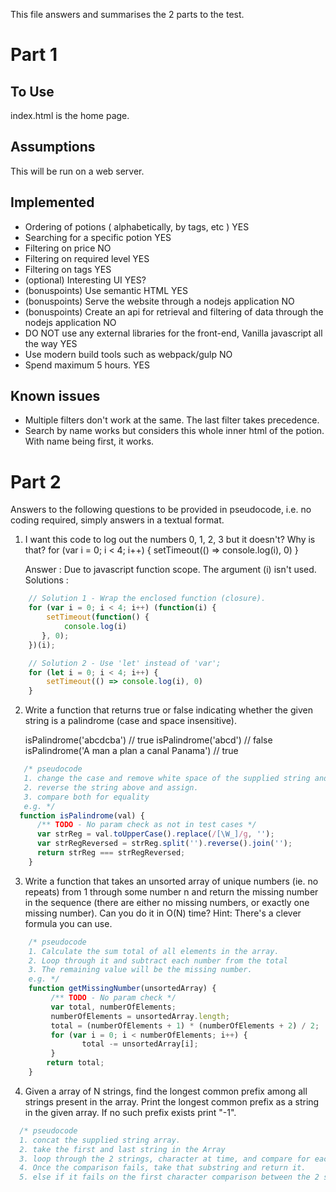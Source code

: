 This file answers and summarises the 2 parts to the test.

# Part 1

## To Use
index.html is the home page.

## Assumptions
This will be run on a web server.

## Implemented
- Ordering of potions ( alphabetically, by tags, etc ) YES
- Searching for a specific potion YES
- Filtering on price NO
- Filtering on required level YES
- Filtering on tags YES
- (optional) Interesting UI YES?
- (bonuspoints) Use semantic HTML YES  
- (bonuspoints) Serve the website through a nodejs application NO  
- (bonuspoints) Create an api for retrieval and filtering of data through the nodejs application NO  
- DO NOT use any external libraries for the front-end, Vanilla javascript all the way YES
- Use modern build tools such as webpack/gulp NO
- Spend maximum 5 hours. YES

## Known issues
- Multiple filters don't work at the same.  The last filter takes precedence.
- Search by name works but considers this whole inner html of the potion.  With name being first, it works.

# Part 2

Answers to the following questions to be provided in pseudocode, i.e. no coding required, simply answers in a textual format.

1) I want this code to log out the numbers 0, 1, 2, 3 but it doesn't? Why is that?
    for (var i = 0; i < 4; i++) {
        setTimeout(() => console.log(i), 0)
    }

    Answer : Due to javascript function scope.  The argument (i) isn't used.  Solutions :
```javascript
    // Solution 1 - Wrap the enclosed function (closure).
    for (var i = 0; i < 4; i++) (function(i) {
        setTimeout(function() {
            console.log(i)
       }, 0);
    })(i);

    // Solution 2 - Use 'let' instead of 'var';
    for (let i = 0; i < 4; i++) {
        setTimeout(() => console.log(i), 0)
    }
```

2) Write a function that returns true or false indicating whether the given string is a palindrome (case and space insensitive).

    isPalindrome('abcdcba')                         // true
    isPalindrome('abcd')                            // false
    isPalindrome('A man a plan a canal Panama')     // true

```javascript
   /* pseudocode
   1. change the case and remove white space of the supplied string and assign.
   2. reverse the string above and assign.
   3. compare both for equality
   e.g. */
  function isPalindrome(val) {
      /** TODO - No param check as not in test cases */
      var strReg = val.toUpperCase().replace(/[\W_]/g, '');
      var strRegReversed = strReg.split('').reverse().join('');
      return strReg === strRegReversed;
    }
```
3) Write a function that takes an unsorted array of unique numbers (ie. no repeats) from 1 through some number n and return the missing number in the sequence (there are either no missing numbers, or exactly one missing number). Can you do it in O(N) time? Hint: There's a clever formula you can use.

```javascript
    /* pseudocode
    1. Calculate the sum total of all elements in the array.
    2. Loop through it and subtract each number from the total
    3. The remaining value will be the missing number.
    e.g. */
    function getMissingNumber(unsortedArray) {
         /** TODO - No param check */
         var total, numberOfElements;
         numberOfElements = unsortedArray.length;
         total = (numberOfElements + 1) * (numberOfElements + 2) / 2;
         for (var i = 0; i < numberOfElements; i++) {
                total -= unsortedArray[i];
         }
        return total;
    }
```

4) Given a array of N strings, find the longest common prefix among all strings present in the array. Print the longest common prefix as a string in the given array. If no such prefix exists print "-1".
```javascript
  /* pseudocode
  1. concat the supplied string array.
  2. take the first and last string in the Array
  3. loop through the 2 strings, character at time, and compare for each other for equality.
  4. Once the comparison fails, take that substring and return it.
  5. else if it fails on the first character comparison between the 2 strings, return "-1"
```
